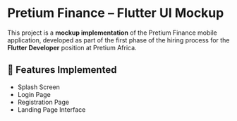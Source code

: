 # Pretium Finance – Flutter UI Mockup

This project is a **mockup implementation** of the Pretium Finance mobile application, developed as part of the first phase of the hiring process for the **Flutter Developer** position at Pretium Africa.

## 📱 Features Implemented

- Splash Screen  
- Login Page  
- Registration Page  
- Landing Page Interface  
